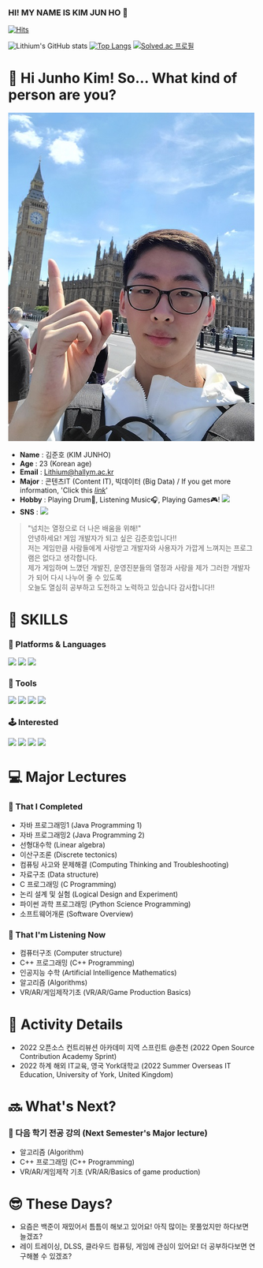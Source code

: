 ### HI! MY NAME IS KIM JUN HO 👋 

[![Hits](https://hits.seeyoufarm.com/api/count/incr/badge.svg?url=https%3A%2F%2Fgithub.com%2FLithium07z&count_bg=%2319D4EF&title_bg=%238EE2F1&icon=&icon_color=%23E7E7E7&title=hits&edge_flat=false)](https://hits.seeyoufarm.com)

![Lithium's GitHub stats](https://github-readme-stats.vercel.app/api?username=Lithium07z&show_icons=true&theme=algolia) 
[![Top Langs](https://github-readme-stats.vercel.app/api/top-langs/?username=Lithium07z&theme=algolia)](https://github.com/anuraghazra/github-readme-stats)
[![Solved.ac 프로필](http://mazassumnida.wtf/api/generate_badge?boj=lithium07)](https://solved.ac/lithium07)


# 🤔 Hi Junho Kim! So... What kind of person are you? 
![alt text](Profile_01.jpg)
- __Name__ : 김준호 (KIM JUNHO)
- __Age__ : 23 (Korean age)
- __Email__ : Lithium@hallym.ac.kr
- __Major__ : 콘텐츠IT (Content IT), 빅데이터 (Big Data) / If you get more information, 'Click this  <u>[_link_](https://sw.hallym.ac.kr/index.php?mp=2_3)</u>'
- __Hobby__ : Playing Drum🥁, Listening Music🎧, Playing Games🎮! <a href="https://steamcommunity.com/id/Lithium07/" target="_blank"><img src="https://img.shields.io/badge/STEAM-000000?style=flat-square&logo=STEAM&logoColor=FFFFFF"/></a>
- __SNS__ : <a href="https://www.instagram.com/junho_drum/" target="_blank"><img src="https://img.shields.io/badge/INSTAGRAM-E4405F?style=flat-square&logo=INSTAGRAM&logoColor=FFFFFF"/></a>
> "넘치는 열정으로 더 나은 배움을 위해!" <br>
> 안녕하세요! 게임 개발자가 되고 싶은 김준호입니다!! <br>
> 저는 게임만큼 사람들에게 사랑받고 개발자와 사용자가 가깝게 느껴지는 프로그램은 없다고 생각합니다. <br>
> 제가 게임하며 느꼈던 개발진, 운영진분들의 열정과 사랑을 제가 그러한 개발자가 되어 다시 나누어 줄 수 있도록 <br>
> 오늘도 열심히 공부하고 도전하고 노력하고 있습니다 감사합니다!!    

# 💪 SKILLS
### 📝 Platforms & Languages 
<a href="https://www.oracle.com/legal/logos.html" target="_blank"><img src="https://img.shields.io/badge/JAVA-007396?style=flat-square&logo=JAVA&logoColor=FFFFFF"/></a>
<a href="https://en.cppreference.com/w/" target="_blank"><img src="https://img.shields.io/badge/C-A8B9CC?style=flat-square&logo=C&logoColor=FFFFFF"/></a>
<a href="https://www.python.org/" target="_blank"><img src="https://img.shields.io/badge/Python-3776AB?style=flat-square&logo=Python&logoColor=FFFFFF"/></a>

### 🔧 Tools 
<a href="https://www.eclipse.org/downloads/" target="_blank"><img src="https://img.shields.io/badge/ECLIPSE%20IDE-2C2255?style=flat-square&logo=ECLIPSE%20IDE&logoColor=FFFFFF"/></a>
<a href="https://visualstudio.microsoft.com/ko/downloads/" target="_blank"><img src="https://img.shields.io/badge/Visual%20Studio-5C2D91?style=flat-square&logo=Visual%20Studio&logoColor=FFFFFF"/></a>
<a href="https://code.visualstudio.com/" target="_blank"><img src="https://img.shields.io/badge/Visual%20Studio%20Code-007ACC?style=flat-square&logo=Visual%20Studio%20Code&logoColor=FFFFFF"/></a>
<a href="https://www.anaconda.com/" target="_blank"><img src="https://img.shields.io/badge/ANACONDA-44A833?style=flat-square&logo=ANACONDA&logoColor=FFFFFF"/></a>

### 🕹 Interested
<a href="https://unity3d.com/kr/get-unity/download" target="_blank"><img src="https://img.shields.io/badge/UNITY-000000?style=flat-square&logo=UNITY&logoColor=FFFFFF"/></a>
<a href="https://www.unrealengine.com/ko/" target="_blank"><img src="https://img.shields.io/badge/UNREAL%20ENGINE-0E1128?style=flat-square&logo=UNREAL%20ENGINE&logoColor=FFFFFF"/></a>
<a href="https://ko.reactjs.org/" target="_blank"><img src="https://img.shields.io/badge/REACT-61DAFB?style=flat-square&logo=REACT&logoColor=FFFFFF"/></a>
<a href="https://developer.android.com/studio/index.html" target="_blank"><img src="https://img.shields.io/badge/Android Studio-3DDC84?style=flat-square&logo=Android Studio&logoColor=FFFFFF"/></a>

# 💻 Major Lectures
### 📘 That I Completed
- 자바 프로그래밍1 (Java Programming 1)
- 자바 프로그래밍2 (Java Programming 2)
- 선형대수학 (Linear algebra)
- 이산구조론 (Discrete tectonics)
- 컴퓨팅 사고와 문제해결 (Computing Thinking and Troubleshooting)
- 자료구조 (Data structure)
- C 프로그래밍 (C Programming)
- 논리 설계 및 실험 (Logical Design and Experiment)
- 파이썬 과학 프로그래밍 (Python Science Programming)
- 소프트웨어개론 (Software Overview)

### 📙 That I'm Listening Now
- 컴퓨터구조 (Computer structure)
- C++ 프로그래밍 (C++ Programming)
- 인공지능 수학 (Artificial Intelligence Mathematics)
- 알고리즘 (Algorithms)
- VR/AR/게임제작기초 (VR/AR/Game Production Basics)

# 🚀 Activity Details
- 2022 오픈소스 컨트리뷰션 아카데미 지역 스프린트 @춘천 (2022 Open Source Contribution Academy Sprint)
- 2022 하계 해외 IT교육, 영국 York대학교 (2022 Summer Overseas IT Education, University of York, United Kingdom)
# 🔜 What's Next?
### 📕 다음 학기 전공 강의 (Next Semester's Major lecture)
- 알고리즘 (Algorithm)
- C++ 프로그래밍 (C++ Programming)
- VR/AR/게임제작 기초 (VR/AR/Basics of game production)

# 😎 These Days?
- 요즘은 백준이 재밌어서 틈틈이 해보고 있어요! 아직 많이는 못풀었지만 하다보면 늘겠죠?
- 레이 트레이싱, DLSS, 클라우드 컴퓨팅, 게임에 관심이 있어요! 더 공부하다보면 연구해볼 수 있겠죠?
<!--
**Lithium07z/Lithium07z** is a ✨ _special_ ✨ repository because its `README.md` (this file) appears on your GitHub profile.

Here are some ideas to get you started:

- 🔭 I’m currently working on ...
- 🌱 I’m currently learning ...
- 👯 I’m looking to collaborate on ...
- 🤔 I’m looking for help with ...
- 💬 Ask me about ...
- 📫 How to reach me: ...
- 😄 Pronouns: ...
- ⚡ Fun fact: ...
-->
